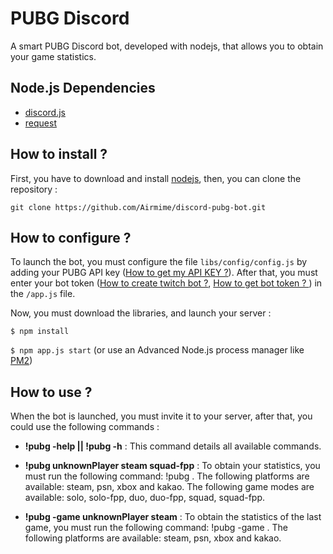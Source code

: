 # PUBG Discord
A smart PUBG Discord bot, developed with nodejs, that allows you to obtain your game statistics.

## Node.js Dependencies
* [discord.js](https://www.npmjs.com/package/discord.js)
* [request](https://www.npmjs.com/package/request#promises--asyncawait)

## How to install ?
First, you have to download and install [nodejs](https://nodejs.org/en/), then, you can clone the repository :

`git clone https://github.com/Airmime/discord-pubg-bot.git`

## How to configure ?
To launch the bot, you must configure the file `libs/config/config.js` by adding your PUBG API key ([How to get my API KEY ?](https://developer.pubg.com/)). After that, you must enter your bot token ([How to create twitch bot ?](https://dev.twitch.tv/), [How to get bot token ? ](https://github.com/Chikachi/DiscordIntegration/wiki/How-to-get-a-token-and-channel-ID-for-Discord )) in the `/app.js` file. 

Now, you must download the libraries, and launch your server :

`$ npm install`

`$ npm app.js start` (or use an Advanced Node.js process manager like [PM2](https://www.npmjs.com/package/pm2))

## How to use ?
When the bot is launched, you must invite it to your server, after that, you could use the following commands :

* **!pubg -help || !pubg -h** : This command details all available commands.

* **!pubg unknownPlayer steam squad-fpp** : To obtain your statistics, you must run the following command: !pubg <PUBG Nickname> <PUBG Platform> <PUBG Game mode>. The following platforms are available: steam, psn, xbox and kakao. The following game modes are available: solo, solo-fpp, duo, duo-fpp, squad, squad-fpp.
  
* **!pubg -game unknownPlayer steam** : To obtain the statistics of the last game, you must run the following command: !pubg -game <PUBG Nickname> <PUBG Platform>. The following platforms are available: steam, psn, xbox and kakao.

